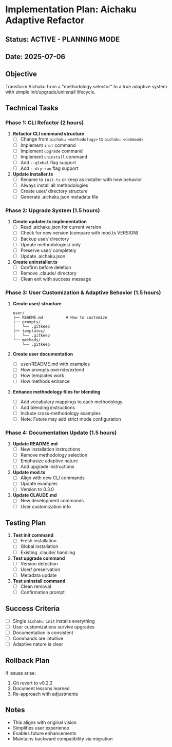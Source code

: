 # Implementation Plan: Aichaku Adaptive Refactor

## Status: ACTIVE - PLANNING MODE

## Date: 2025-07-06

## Objective

Transform Aichaku from a "methodology selector" to a true adaptive system with
simple init/upgrade/uninstall lifecycle.

## Technical Tasks

### Phase 1: CLI Refactor (2 hours)

1. **Refactor CLI command structure**
   - [ ] Change from `aichaku <methodology>` to `aichaku <command>`
   - [ ] Implement `init` command
   - [ ] Implement `upgrade` command
   - [ ] Implement `uninstall` command
   - [ ] Add `--global` flag support
   - [ ] Add `--dry-run` flag support

2. **Update installer.ts**
   - [ ] Rename to `init.ts` or keep as installer with new behavior
   - [ ] Always install all methodologies
   - [ ] Create user/ directory structure
   - [ ] Generate .aichaku.json metadata file

### Phase 2: Upgrade System (1.5 hours)

1. **Create updater.ts implementation**
   - [ ] Read .aichaku.json for current version
   - [ ] Check for new version (compare with mod.ts VERSION)
   - [ ] Backup user/ directory
   - [ ] Update methodologies/ only
   - [ ] Preserve user/ completely
   - [ ] Update .aichaku.json

2. **Create uninstaller.ts**
   - [ ] Confirm before deletion
   - [ ] Remove .claude/ directory
   - [ ] Clean exit with success message

### Phase 3: User Customization & Adaptive Behavior (1.5 hours)

1. **Create user/ structure**

   ```
   user/
   ├── README.md          # How to customize
   ├── prompts/
   │   └── .gitkeep
   ├── templates/
   │   └── .gitkeep
   └── methods/
       └── .gitkeep
   ```

2. **Create user documentation**
   - [ ] user/README.md with examples
   - [ ] How prompts override/extend
   - [ ] How templates work
   - [ ] How methods enhance

3. **Enhance methodology files for blending**
   - [ ] Add vocabulary mappings to each methodology
   - [ ] Add blending instructions
   - [ ] Include cross-methodology examples
   - [ ] Note: Future may add strict mode configuration

### Phase 4: Documentation Update (1.5 hours)

1. **Update README.md**
   - [ ] New installation instructions
   - [ ] Remove methodology selection
   - [ ] Emphasize adaptive nature
   - [ ] Add upgrade instructions

2. **Update mod.ts**
   - [ ] Align with new CLI commands
   - [ ] Update examples
   - [ ] Version to 0.3.0

3. **Update CLAUDE.md**
   - [ ] New development commands
   - [ ] User customization info

## Testing Plan

1. **Test init command**
   - [ ] Fresh installation
   - [ ] Global installation
   - [ ] Existing .claude/ handling

2. **Test upgrade command**
   - [ ] Version detection
   - [ ] User/ preservation
   - [ ] Metadata update

3. **Test uninstall command**
   - [ ] Clean removal
   - [ ] Confirmation prompt

## Success Criteria

- [ ] Single `aichaku init` installs everything
- [ ] User customizations survive upgrades
- [ ] Documentation is consistent
- [ ] Commands are intuitive
- [ ] Adaptive nature is clear

## Rollback Plan

If issues arise:

1. Git revert to v0.2.2
2. Document lessons learned
3. Re-approach with adjustments

## Notes

- This aligns with original vision
- Simplifies user experience
- Enables future enhancements
- Maintains backward compatibility via migration

